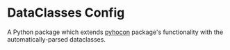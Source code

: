 # DataClasses Config

A Python package which extends [pyhocon](https://pypi.org/project/pyhocon/)
package's functionality with the automatically-parsed dataclasses.
